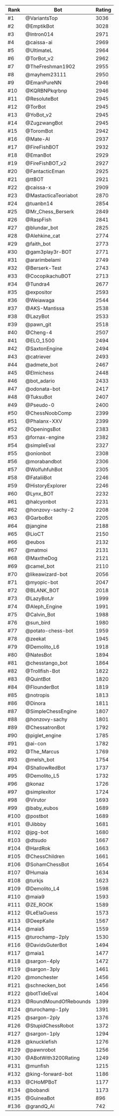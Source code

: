 Rank|Bot|Rating
---|---|---
#1|@VariantsTop|3036
#2|@EmptikBot|3028
#3|@Intron014|2971
#4|@caissa-ai|2969
#5|@UltimateL|2964
#6|@TorBot_v2|2962
#7|@TheFreshman1902|2955
#8|@mayhem23111|2950
#9|@EmanPureNN|2946
#10|@KQRBNPkqrbnp|2946
#11|@ResoluteBot|2945
#12|@TorBot|2945
#13|@YoBot_v2|2945
#14|@ZugzwangBot|2945
#15|@ToromBot|2942
#16|@Mate-AI|2937
#17|@FireFishBOT|2932
#18|@EmanBot|2929
#19|@FireFishBOT_v2|2927
#20|@FantacticEman|2925
#21|@ttBOT|2921
#22|@caissa-x|2909
#23|@MastacticaTeoriabot|2870
#24|@tuanbn14|2854
#25|@Mr_Chess_Berserk|2849
#26|@RaspFish|2841
#27|@blundar_bot|2825
#28|@Alehkine_cat|2774
#29|@faith_bot|2773
#30|@gam3play3r-BOT|2771
#31|@ararimbelami|2749
#32|@Berserk-Test|2743
#33|@CocopikachuBOT|2713
#34|@Tundra4|2677
#35|@expositor|2593
#36|@Weiawaga|2544
#37|@AKS-Mantissa|2538
#38|@LazyBot|2533
#39|@pawn_git|2518
#40|@Cheng-4|2507
#41|@ELO_1500|2494
#42|@SaxtonEngine|2494
#43|@catriever|2493
#44|@admete_bot|2467
#45|@Elmichess|2448
#46|@bot_adario|2433
#47|@odonata-bot|2417
#48|@TuksuBot|2407
#49|@Pseudo-0|2400
#50|@ChessNoobComp|2399
#51|@Phalanx-XXV|2399
#52|@OpeningsBot|2383
#53|@fornax-engine|2382
#54|@simpleEval|2327
#55|@onionbot|2308
#56|@morabandbot|2306
#57|@WolfuhfuhBot|2305
#58|@FataliiBot|2246
#59|@HistoryExplorer|2246
#60|@Lynx_BOT|2232
#61|@halcyonbot|2231
#62|@honzovy-sachy-2|2208
#63|@GarboBot|2205
#64|@jangine|2188
#65|@LioCT|2150
#66|@eubos|2132
#67|@matmoi|2131
#68|@MaxtheDog|2121
#69|@camel_bot|2110
#70|@likeawizard-bot|2056
#71|@myopic-bot|2047
#72|@BLANK_BOT|2018
#73|@LazyBotJr|1999
#74|@Aleph_Engine|1991
#75|@Calvin_Bot|1988
#76|@sun_bird|1980
#77|@potato-chess-bot|1959
#78|@zeekat|1945
#79|@Demolito_L6|1918
#80|@NatesBot|1894
#81|@chesstango_bot|1864
#82|@Trollfish-Bot|1822
#83|@QuintBot|1820
#84|@FlounderBot|1819
#85|@notropis|1813
#86|@Dinora|1811
#87|@SimpleChessEngine|1807
#88|@honzovy-sachy|1801
#89|@ChessatronBot|1792
#90|@piglet_engine|1785
#91|@ai-con|1782
#92|@The_Marcus|1769
#93|@melsh_bot|1754
#94|@ShallowRedBot|1737
#95|@Demolito_L5|1732
#96|@konaz|1726
#97|@simplexitor|1724
#98|@Virutor|1693
#99|@baby_eubos|1689
#100|@postbot|1689
#101|@Jibbby|1681
#102|@jpg-bot|1680
#103|@dtsudo|1667
#104|@HardRok|1663
#105|@ChessChildren|1661
#106|@SohamChessBot|1654
#107|@Humaia|1634
#108|@turkjs|1623
#109|@Demolito_L4|1598
#110|@maia9|1593
#111|@ZE_ROOK|1589
#112|@LeElaGuess|1573
#113|@DeepKalle|1567
#114|@maia5|1559
#115|@turochamp-2ply|1530
#116|@DavidsGuterBot|1494
#117|@maia1|1477
#118|@sargon-4ply|1472
#119|@sargon-3ply|1461
#120|@monchester|1456
#121|@schnecken_bot|1456
#122|@botTideEval|1404
#123|@RoundMoundOfRebounds|1399
#124|@turochamp-1ply|1391
#125|@sargon-2ply|1376
#126|@StupidChessRobot|1372
#127|@sargon-1ply|1294
#128|@knucklefish|1276
#129|@pawnrobot|1256
#130|@ABotWith3200Rating|1249
#131|@munfish|1215
#132|@king-forward-bot|1186
#133|@CHoMPBoT|1177
#134|@bobandi|1173
#135|@GuineaBot|896
#136|@grandQ_AI|742
